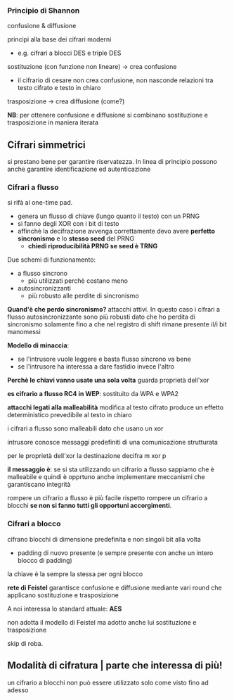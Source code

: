 ### Principio di Shannon
confusione & diffusione

principi alla base dei cifrari moderni
- e.g. cifrari a blocci DES e triple DES

sostituzione (con funzione non lineare) -> crea confusione
- il cifrario di cesare non crea confusione, non nasconde relazioni tra testo cifrato e testo in chiaro

trasposizione   -> crea diffusione (come?)

**NB**: per ottenere confusione e diffusione si combinano sostituzione e trasposizione in maniera iterata






## Cifrari simmetrici
si prestano bene per garantire riservatezza. In linea di principio possono anche garantire identificazione ed autenticazione



### Cifrari a flusso
si rifà al one-time pad. 

- genera un flusso di chiave (lungo quanto il testo) con un PRNG
- si fanno degli XOR con i bit di testo
- affinchè la decifrazione avvenga correttamente devo avere **perfetto sincronismo** e lo **stesso seed** del PRNG
    - **chiedi riproducibilità PRNG se seed è TRNG**

Due schemi di funzionamento:
- a flusso sincrono
    - più utilizzati perchè costano meno
- autosincronizzanti
    - più robusto alle perdite di sincronismo
    
**Quand'è che perdo sincronismo?**
attacchi attivi. In questo caso i cifrari a flusso autosincronizzante sono più robusti dato che ho perdita di sincronismo solamente fino a che nel registro di shift rimane presente il/i bit manomessi

**Modello di minaccia**:
- se l'intrusore vuole leggere e basta flusso sincrono va bene
- se l'intrusore ha interessa a dare fastidio invece l'altro


**Perchè le chiavi vanno usate una sola volta**
guarda proprietà dell'xor


**es cifrario a flusso RC4 in WEP**:
sostituito da WPA e WPA2


**attacchi legati alla malleabilità**
modifica al testo cifrato produce un effetto deterministico prevedibile al testo in chiaro

i cifrari a flusso sono malleabili dato che usano un xor

intrusore conosce messaggi predefiniti di una comunicazione strutturata

per le proprietà dell'xor la destinazione decifra m xor p

**il messaggio è**: se si sta utilizzando un cifrario a flusso sappiamo che è malleabile e quindi è opprtuno anche implementare meccanismi che garantiscano integrità



rompere un cifrario a flusso è più facile rispetto rompere un cifrario a blocchi **se non si fanno tutti gli opportuni accorgimenti**.




### Cifrari a blocco
cifrano blocchi di dimensione predefinita e non singoli bit alla volta
- padding di nuovo presente (e sempre presente con anche un intero blocco di padding)

la chiave è la sempre la stessa per ogni blocco





**rete di Feistel**
garantisce confusione e diffusione mediante vari round che applicano sostituzione e trasposizione



A noi interessa lo standard attuale: **AES**

non adotta il modello di Feistel ma adotto anche lui sostituzione e trasposizione


skip di roba.



## Modalità di cifratura | parte che interessa di più!
un cifrario a blocchi non può essere utilizzato solo come visto fino ad adesso


